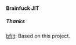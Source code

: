 #### Brainfuck JIT



#####  Thanks

[bfjit](https://github.com/Nugine/bfjit): Based on this project.
